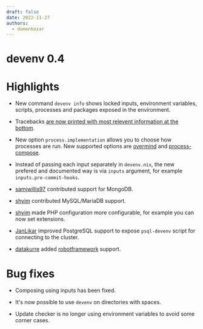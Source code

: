 ```yaml
---
draft: false 
date: 2022-11-27
authors:
  - domenkozar
---
```


# devenv 0.4

# Highlights

- New command ``devenv info`` shows locked inputs, environment variables, scripts, processes
  and packages exposed in the environment.

- Tracebacks [are now printed with most relevent information at the bottom](https://github.com/NixOS/nix/pull/7334).

- New option `process.implementation` allows you to choose how processes are run. New supported options are [overmind](https://github.com/DarthSim/overmind) and [process-compose](https://github.com/F1bonacc1/process-compose).

- Instead of passing each input separately in 
  `devenv.nix`, the new prefered and documented way is via `inputs` argument, for example `inputs.pre-commit-hooks`.

- [samjwillis97](https://github.com/samjwillis97) contributed support for MongoDB.

- [shyim](https://github.com/shyim) contributed MySQL/MariaDB support.

- [shyim](https://github.com/shyim) made PHP configuration more configurable, for example you can now set extensions.

- [JanLikar](https://github.com/JanLikar) improved PostgreSQL support to expose `psql-devenv` script for
  connecting to the cluster.

- [datakurre](https://github.com/datakurre) added [robotframework](https://robotframework.org/) support.


# Bug fixes

- Composing using inputs has been fixed.

- It's now possible to use `devenv` on directories with spaces.

- Update checker is no longer using environment variables to avoid some corner cases.